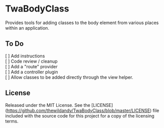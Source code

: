 TwaBodyClass
============

Provides tools for adding classes to the body element from various places within an application.

To Do
-----
[ ] Add instructions  
[ ] Code review / cleanup  
[ ] Add a "route" provider  
[ ] Add a controller plugin  
[ ] Allow classes to be added directly through the view helper.  

License
----------

Released under the MIT License. See the [LICENSE] (https://github.com/thewildandy/TwaBodyClass/blob/master/LICENSE) file included with the source code for this project for a copy of the licensing terms.
